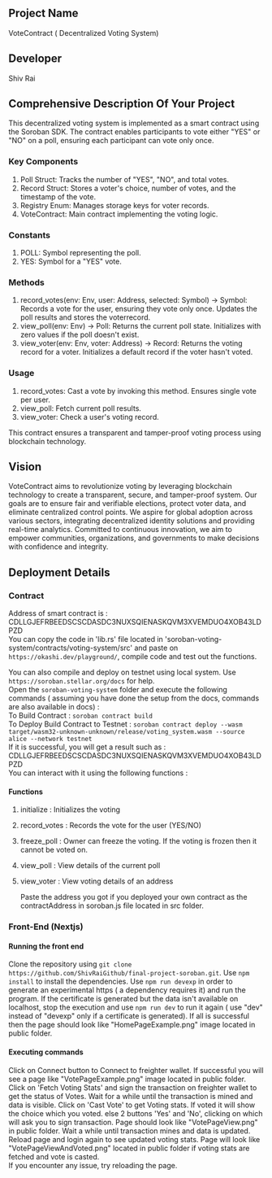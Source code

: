 ## Project Name
VoteContract ( Decentralized Voting System)

## Developer
Shiv Rai

## Comprehensive Description Of Your Project
This decentralized voting system is implemented as a smart contract using the Soroban SDK. The contract enables participants to vote either "YES" or "NO" on a poll, ensuring each participant can vote only once.

### Key Components
1) Poll Struct: Tracks the number of "YES", "NO", and total votes.   
2) Record Struct: Stores a voter's choice, number of votes, and the timestamp of the vote.   
3) Registry Enum: Manages storage keys for voter records.   
4) VoteContract: Main contract implementing the voting logic. 

### Constants
1) POLL: Symbol representing the poll.   
2) YES: Symbol for a "YES" vote.   

### Methods
1) record_votes(env: Env, user: Address, selected: Symbol) -> Symbol: Records a vote for the user, ensuring they vote only once. Updates the poll results and stores the voterrecord.   
2) view_poll(env: Env) -> Poll: Returns the current poll state. Initializes with zero values if the poll doesn't exist.   
3) view_voter(env: Env, voter: Address) -> Record: Returns the voting record for a voter. Initializes a default record if the voter hasn't voted.   

### Usage
1) record_votes: Cast a vote by invoking this method. Ensures single vote per user.   
2) view_poll: Fetch current poll results.   
3) view_voter: Check a user's voting record.      

This contract ensures a transparent and tamper-proof voting process using blockchain technology.   

## Vision
VoteContract aims to revolutionize voting by leveraging blockchain technology to create a transparent, secure, and tamper-proof system. Our goals are to ensure fair and verifiable elections, protect voter data, and eliminate centralized control points. We aspire for global adoption across various sectors, integrating decentralized identity solutions and providing real-time analytics. Committed to continuous innovation, we aim to empower communities, organizations, and governments to make decisions with confidence and integrity.



## Deployment Details 
### Contract
Address of smart contract is : CDLLGJEFRBEEDSCSCDASDC3NUXSQIENASKQVM3XVEMDUO4XOB43LDPZD   
You can copy the code in 'lib.rs' file located in 'soroban-voting-system/contracts/voting-system/src' and paste on ```https://okashi.dev/playground/```, compile code and test out the functions.   
   
You can also compile and deploy on testnet using local system. Use ```https://soroban.stellar.org/docs``` for help.    
Open the `soroban-voting-system` folder and execute the following commands ( assuming you have done the setup from the docs, commands are also available in docs) :   
To Build Contract : ```soroban contract build```   
To Deploy Build Contract to Testnet : ```soroban contract deploy --wasm target/wasm32-unknown-unknown/release/voting_system.wasm --source alice --network testnet```   
If it is successful, you will get a result such as : CDLLGJEFRBEEDSCSCDASDC3NUXSQIENASKQVM3XVEMDUO4XOB43LDPZD   
You can interact with it using the following functions :

#### Functions 
1) initialize : Initializes the voting
2) record_votes : Records the vote for the user (YES/NO)
3) freeze_poll : Owner can freeze the voting. If the voting is frozen then it cannot be voted on.
4) view_poll : View details of the current poll
5)  view_voter : View voting details of an address
    
    Paste the address you got if you deployed your own contract as the contractAddress in soroban.js file located in src folder.   

### Front-End (Nextjs)
#### Running the front end
Clone the repository using ```git clone https://github.com/ShivRaiGithub/final-project-soroban.git```.
Use ```npm install``` to install the dependencies. Use ```npm run devexp``` in order to generate an experimental https ( a dependency requires it) and run the program. If the certificate is generated but the data isn't available on localhost, stop the execution and use ```npm run dev``` to run it again ( use "dev" instead of "devexp" only if a certificate is generated). If all is successful then the page should look like "HomePageExample.png" image located in public folder.

#### Executing commands
Click on Connect button to Connect to freighter wallet. If successful you will see a page like "VotePageExample.png" image located in public folder. Click on 'Fetch Voting Stats' and sign the transaction on freighter wallet to get the status of Votes. Wait for a while until the transaction is mined and data is visible. Click on 'Cast Vote' to get Voting stats. If voted it will show the choice which you voted. else 2 buttons 'Yes' and 'No', clicking on which will ask you to sign transaction.  Page should look like "VotePageView.png" in public folder. Wait a while until transaction mines and data is updated. Reload page and login again to see updated voting stats. Page will look like "VotePageViewAndVoted.png" located in public folder if voting stats are fetched and vote is casted.   
If you encounter any issue, try reloading the page.